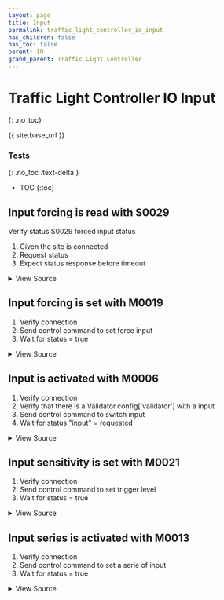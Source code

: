 ```yaml
---
layout: page
title: Input
parmalink: traffic_light_controller_io_input
has_children: false
has_toc: false
parent: IO
grand_parent: Traffic Light Controller
---
```


# Traffic Light Controller IO Input
{: .no_toc}

{{ site.base_url }}


### Tests
{: .no_toc .text-delta }

- TOC
{:toc}

## Input forcing is read with S0029

Verify status S0029 forced input status

1. Given the site is connected
2. Request status
3. Expect status response before timeout

<details markdown="block">
  <summary>
     View Source
  </summary>
```ruby
request_status_and_confirm "forced input status",
{ S0029: [:status] }
```
</details>




## Input forcing is set with M0019

1. Verify connection
2. Send control command to set force input
3. Wait for status = true

<details markdown="block">
  <summary>
     View Source
  </summary>
```ruby
Validator::Site.connected do |task,supervisor,site|
  status = 'False'
  input = 1
  inputValue = 'True'
  prepare task, site
  force_input status, input, inputValue
end
```
</details>




## Input is activated with M0006

1. Verify connection
2. Verify that there is a Validator.config['validator'] with a input
3. Send control command to switch input
4. Wait for status "input" = requested

<details markdown="block">
  <summary>
     View Source
  </summary>
```ruby
inputs = Validator.config['items']['inputs']
skip("No inputs configured") if inputs.nil? || inputs.empty?
Validator::Site.connected do |task,supervisor,site|
  prepare task, site
  inputs.each { |input| switch_input input }
end
```
</details>




## Input sensitivity is set with M0021

1. Verify connection
2. Send control command to set trigger level
3. Wait for status = true

<details markdown="block">
  <summary>
     View Source
  </summary>
```ruby
Validator::Site.connected do |task,supervisor,site|
  status = 'False'
  output = 1
  outputValue = 'True'
  prepare task, site
  set_trigger_level status
end
```
</details>




## Input series is activated with M0013

1. Verify connection
2. Send control command to set a serie of input
3. Wait for status = true

<details markdown="block">
  <summary>
     View Source
  </summary>
```ruby
Validator::Site.connected do |task,supervisor,site|
  status = "5,4134,65;511"
  prepare task, site
  set_series_of_inputs status
end
```
</details>


